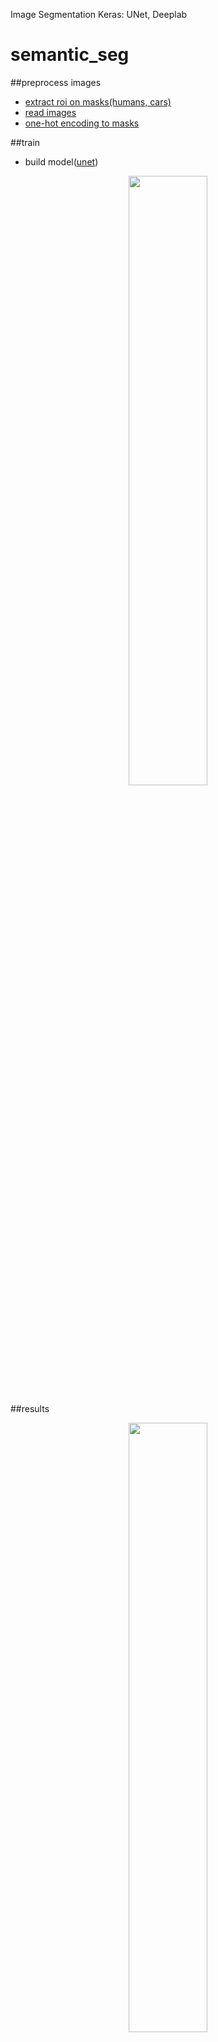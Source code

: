 Image Segmentation Keras: UNet, Deeplab
# semantic_seg

##preprocess images
- [extract roi on masks(humans, cars)](https://github.com/nihattolga/semantic_seg/blob/a61dac2f9250062a46ebdcc59241c8895c1aad1c/utils.py#L19)
- [read images](https://github.com/nihattolga/semantic_seg/blob/a61dac2f9250062a46ebdcc59241c8895c1aad1c/utils.py#L47)
- [one-hot encoding to masks](https://github.com/nihattolga/semantic_seg/blob/a61dac2f9250062a46ebdcc59241c8895c1aad1c/utils.py#L73)

##train
- build model([unet](https://github.com/nihattolga/semantic_seg/blob/a61dac2f9250062a46ebdcc59241c8895c1aad1c/train.py#L28))
<p align="center">
  <img src="https://github.com/nihattolga/semantic_seg/blob/main/images/model_1.png" width="50%" >
</p>

##results
<p align="center">
  <img src="https://github.com/nihattolga/semantic_seg/blob/main/images/Figure_1.png" width="50%" >
</p>

Intersection Over Union(IoU) score:

| classes          | scores            |
|------------------|-------------------|
| overall          | 0,66              |
| class1           | 0.9863577         |
| class2           | 0.8122168         |
| class3           | 0.19971786        |

examples:

<p align="center">
  <img src="https://github.com/nihattolga/semantic_seg/blob/main/images/Figure.png" width="50%" >
</p>

#TODO
- [ ] add weighted categorical crossentropy loss
- [ ] try deeper models
- [ ] add two head output model(detection and segmentation)
